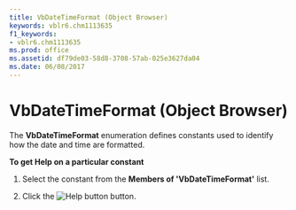 ```yaml
---
title: VbDateTimeFormat (Object Browser)
keywords: vblr6.chm1113635
f1_keywords:
- vblr6.chm1113635
ms.prod: office
ms.assetid: df79de03-58d8-3708-57ab-025e3627da04
ms.date: 06/08/2017
---
```



# VbDateTimeFormat (Object Browser)

The **VbDateTimeFormat** enumeration defines constants used to identify how the date and time are formatted.

 **To get Help on a particular constant**




1. Select the constant from the **Members of 'VbDateTimeFormat'** list.
    
2. Click the 
![Help button](images/but_help_ZA01201583.gif) button.
    


